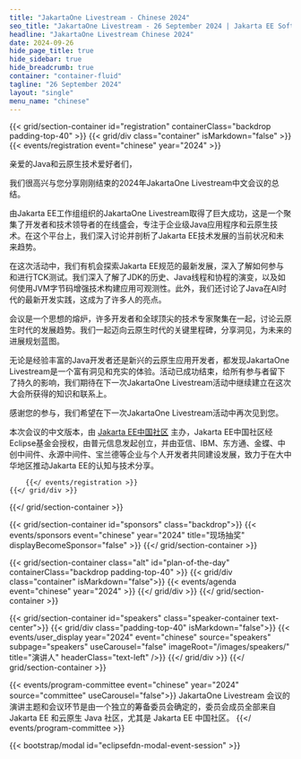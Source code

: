 ```yaml
---
title: "JakartaOne Livestream - Chinese 2024"
seo_title: "JakartaOne Livestream - 26 September 2024 | Jakarta EE Software | Cloud Native"
headline: "JakartaOne Livestream Chinese 2024"
date: 2024-09-26 
hide_page_title: true
hide_sidebar: true
hide_breadcrumb: true
container: "container-fluid"
tagline: "26 September 2024"
layout: "single"
menu_name: "chinese"
---
```


<!-- Registration section -->

{{< grid/section-container id="registration" containerClass="backdrop padding-top-40" >}}
    {{< grid/div class="container" isMarkdown="false" >}}
        {{< events/registration event="chinese" year="2024" >}}

亲爱的Java和云原生技术爱好者们，

我们很高兴与您分享刚刚结束的2024年JakartaOne Livestream中文会议的总结。

由Jakarta EE工作组组织的JakartaOne Livestream取得了巨大成功，这是一个聚集了开发者和技术领导者的在线盛会，专注于企业级Java应用程序和云原生技术。在这个平台上，我们深入讨论并剖析了Jakarta EE技术发展的当前状况和未来趋势。

在这次活动中，我们有机会探索Jakarta EE规范的最新发展，深入了解如何参与和进行TCK测试。我们深入了解了JDK的历史、Java线程和协程的演变，以及如何使用JVM字节码增强技术构建应用可观测性。此外，我们还讨论了Java在AI时代的最新开发实践，这成为了许多人的亮点。

会议是一个思想的熔炉，许多开发者和全球顶尖的技术专家聚集在一起，讨论云原生时代的发展趋势。我们一起迈向云原生时代的关键里程碑，分享洞见，为未来的进展规划蓝图。

无论是经验丰富的Java开发者还是新兴的云原生应用开发者，都发现JakartaOne Livestream是一个富有洞见和充实的体验。活动已成功结束，给所有参与者留下了持久的影响，我们期待在下一次JakartaOne Livestream活动中继续建立在这次大会所获得的知识和联系上。

感谢您的参与，我们希望在下一次JakartaOne Livestream活动中再次见到您。


本次会议的中文版本，由 [Jakarta EE中国社区](https://jakarta.ee/zh/community/china/) 主办，Jakarta EE中国社区经Eclipse基金会授权，由普元信息发起创立，并由亚信、IBM、东方通、金蝶、中创中间件、永源中间件、宝兰德等企业与个人开发者共同建设发展，致力于在大中华地区推动Jakarta EE的认知与技术分享。<br>

		{{</ events/registration >}}
    {{</ grid/div >}}
{{</ grid/section-container >}}

{{< grid/section-container id="sponsors" class="backdrop">}}
  {{< events/sponsors event="chinese" year="2024" title="现场抽奖" displayBecomeSponsor="false" >}}
{{</ grid/section-container >}}

<!-- Add agenda using legacy CSS -->
{{< grid/section-container class="alt" id="plan-of-the-day" containerClass="backdrop padding-top-40" >}}
  {{< grid/div class="container" isMarkdown="false">}}
    {{< events/agenda event="chinese" year="2024" >}}
  {{</ grid/div >}}
{{</ grid/section-container >}}

<!-- Add speakers section -->
{{< grid/section-container id="speakers" class="speaker-container text-center">}}
  {{< grid/div class="padding-top-40" isMarkdown="false">}}
    {{< events/user_display year="2024" event="chinese" source="speakers" subpage="speakers" useCarousel="false" imageRoot="/images/speakers/" title="演讲人" headerClass="text-left" />}}
  {{</ grid/div >}}
{{</ grid/section-container >}}

<!-- Add user carousel for committee -->
{{< events/program-committee event="chinese" year="2024"  source="committee" useCarousel="false">}}
JakartaOne Livestream 会议的演讲主题和会议环节是由一个独立的筹备委员会确定的，委员会成员全部来自 Jakarta EE 和云原生 Java 社区，尤其是 Jakarta EE 中国社区。
{{</ events/program-committee >}}

<!-- Add modal for use w/ agenda -->
{{< bootstrap/modal id="eclipsefdn-modal-event-session" >}}